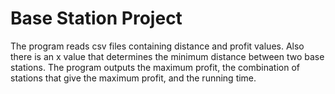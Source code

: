 # Base Station Project
The program reads csv files containing distance and profit values. Also there is an x value that determines the minimum distance between two base stations. The program outputs the maximum profit, the combination of stations that give the maximum profit, and the running time.
